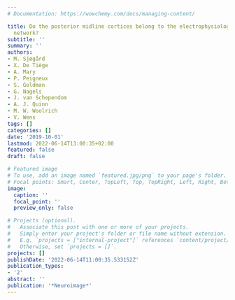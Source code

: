 ```yaml
---
# Documentation: https://wowchemy.com/docs/managing-content/

title: Do the posterior midline cortices belong to the electrophysiological default-mode
  network?
subtitle: ''
summary: ''
authors:
- M. Sjøgård
- X. De Tiège
- A. Mary
- P. Peigneux
- S. Goldman
- G. Nagels
- J. van Schependom
- A. J. Quinn
- M. W. Woolrich
- V. Wens
tags: []
categories: []
date: '2019-10-01'
lastmod: 2022-06-14T13:00:35+02:00
featured: false
draft: false

# Featured image
# To use, add an image named `featured.jpg/png` to your page's folder.
# Focal points: Smart, Center, TopLeft, Top, TopRight, Left, Right, BottomLeft, Bottom, BottomRight.
image:
  caption: ''
  focal_point: ''
  preview_only: false

# Projects (optional).
#   Associate this post with one or more of your projects.
#   Simply enter your project's folder or file name without extension.
#   E.g. `projects = ["internal-project"]` references `content/project/deep-learning/index.md`.
#   Otherwise, set `projects = []`.
projects: []
publishDate: '2022-06-14T11:00:35.533152Z'
publication_types:
- '2'
abstract: ''
publication: '*Neuroimage*'
---
```

